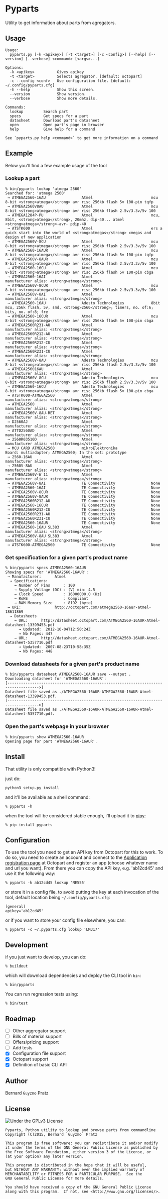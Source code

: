 # Pyparts

Utility to get information about parts from agregators.

## Usage

    Usage:
      pyparts.py [-k <apikey>] [-t <target>] [-c <config>] [--help] [--version] [--verbose] <command> [<args>...]

    Options:
      -k <apikey>          Gives apikey
      -t <target>          Selects agregator. [default: octopart]
      -c --config <conf>   Use configuration file. [default: ~/.config/pyparts.cfg]
      -h --help            Show this screen.
      --version            Show version.
      --verbose            Show more details.

    Commands:
      lookup         Search part
      specs          Get specs for a part
      datasheet      Download part's datasheet
      open           Open part's page in browser
      help           Give help for a command

    See `pyparts.py help <command>` to get more information on a command

## Example

Below you'll find a few example usage of the tool

### Lookup a part

    % bin/pyparts lookup 'atmega 2560'
    Searched for: 'atmega 2560'
     → ATMEGA2560-16AU                Atmel                          mcu 8-bit <strong>atmega</strong> avr risc 256kb flash 5v 100-pin tqfp
     → ATMEGA2560V8AU                 Atmel                          mcu 8-bit <strong>atmega</strong> avr risc 256kb flash 2.5v/3.3v/5v 100
     → ATMEGA1284P-PU                 Atmel                          mcu, 8bit, <strong>atmega</strong>, 20mhz, dip-40... atmel <strong>atmega</strong>-avr- pdip-40
     → ATSTK600                       Atmel                          ers a quick start into the world of <strong>atmegas</strong> xmegas and design of new application
     → ATMEGA2560V-8CU                Atmel                          mcu 8-bit <strong>atmega</strong> avr risc 256kb flash 2.5v/3.3v/5v 100
     → ATMEGA2560-16AUR               Atmel                          mcu 8-bit <strong>atmega</strong> avr risc 256kb flash 5v 100-pin tqfp 
     → ATMEGA2560V-8AUR               Atmel                          mcu 8-bit <strong>atmega</strong> avr risc 256kb flash 2.5v/3.3v/5v 100
     → ATMEGA2560-16CU                Atmel                          mcu 8-bit <strong>atmega</strong> avr risc 256kb flash 5v 100-pin cbga 
     → ATMEGA2560-16AI                Atmel                          manufacturer alias: <strong>atmega</strong>
     → ATMEGA2560V-8CUR               Atmel                          mcu 8-bit <strong>atmega</strong> avr risc 256kb flash 2.5v/3.3v/5v 100
     → ATMEGA2560V-8AI                Atmel                          manufacturer alias: <strong>atmega</strong>
     → ATMEGA2560-16AU                Adesto Technologies            8bit mcu, 256k flash, 5v, smd, <strong>2560</strong>; timers, no. of:6; bits, no. of:8; fre
     → ATMEGA2560-16CUR               Atmel                          mcu 8-bit <strong>atmega</strong> avr risc 256kb flash 5v 100-pin cbga
     → ATMEGA2560R231-AU              Atmel                          manufacturer alias: <strong>atmega</strong>
     → ATMEGA2560R212-AU              Atmel                          manufacturer alias: <strong>atmega</strong>
     → ATMEGA2560R212-CU              Atmel                          manufacturer alias: <strong>atmega</strong>
     → ATMEGA2560R231-CU              Atmel                          manufacturer alias: <strong>atmega</strong>
     → ATMEGA2560V-8AU                Adesto Technologies            mcu 8-bit <strong>atmega</strong> avr risc 256kb flash 2.5v/3.3v/5v 100
     → ATMEGA256016AU                 Atmel                          manufacturer alias: <strong>atmega</strong>
     → ATMEGA2560V-8CU                Adesto Technologies            mcu 8-bit <strong>atmega</strong> avr risc 256kb flash 2.5v/3.3v/5v 100
     → ATMEGA2560-16CU                Adesto Technologies            mcu 8-bit <strong>atmega</strong> avr risc 256kb flash 5v 100-pin cbga 
     → ATSTK600-ATMEGA2560            Atmel                          manufacturer alias: <strong>atmega</strong>
     → ATMEGA2560                     Atmel                          manufacturer alias: <strong>atmega</strong>
     → ATMEGA2560V-8AU-RET            Atmel                          manufacturer alias: <strong>atmega</strong>
     → D2560AJ                        Atmel                          manufacturer alias: <strong>atmega</strong>
     → ATTD2560AD                     Atmel                          manufacturer alias: <strong>atmega</strong>
     → 2560R03510D                    Atmel                          manufacturer alias: <strong>atmega</strong>
     → MCU CARD ATMEGA2560            mikroElektronika               Board: multiadapter; ATMEGA2560; In the set: prototype
     → 2560-16AU                      Atmel                          manufacturer alias: <strong>atmega</strong>
     → 2560V-8AU                      Atmel                          manufacturer alias: <strong>atmega</strong>
     → ATMEGA2560V-W 11               Atmel                          manufacturer alias: <strong>atmega</strong>
     → ATMEGA2560V-8AI                TE Connectivity                None
     → ATMEGA2560-16AI                TE Connectivity                None
     → ATMEGA2560V-8CUR               TE Connectivity                None
     → ATMEGA2560V-8AUR               TE Connectivity                None
     → ATMEGA2560R212-AU              TE Connectivity                None
     → ATMEGA2560-16CUR               TE Connectivity                None
     → ATMEGA2560R212-CU              TE Connectivity                None
     → ATMEGA2560R231-AU              TE Connectivity                None
     → ATMEGA2560R231-CU              TE Connectivity                None
     → ATMEGA2560-16AUR               TE Connectivity                None
     → ATMEGA2560-16AU SL383          Atmel                          manufacturer alias: <strong>atmega</strong>
     → ATMEGA2560V-8AU SL383          Atmel                          manufacturer alias: <strong>atmega</strong>
     → ATSTK600-ATMEGA2560            TE Connectivity                None

### Get specification for a given part's product name

    % bin/pyparts specs ATMEGA2560-16AUR
    Showing specs for 'ATMEGA2560-16AUR':
     → Manufacturer:      Atmel
      → Specifications:   
        → Number of Pins      : 100
        → Supply Voltage (DC) : (V) min: 4.5
        → Clock Speed         : 16000000.0 (Hz)
        → RoHS                : Compliant
        → RAM Memory Size     : 8192 (byte)
     → URI:               http://octopart.com/atmega2560-16aur-atmel-18611869
      → Datasheets        
        → URL:      http://datasheet.octopart.com/ATMEGA2560-16AUR-Atmel-datasheet-13399453.pdf
          → Updated:  2012-10-04T12:50:24Z
          → Nb Pages: 447
        → URL:      http://datasheet.octopart.com/ATMEGA2560-16AUR-Atmel-datasheet-5357710.pdf
          → Updated:  2007-08-23T10:58:35Z
          → Nb Pages: 448

### Download datasheets for a given part's product name

    % bin/pyparts datasheet ATMEGA2560-16AUR save --output .
    Downloading datasheet for 'ATMEGA2560-16AUR':
    [------------------------------------------------------------------------------------>]
    Datasheet file saved as ./ATMEGA2560-16AUR-ATMEGA2560-16AUR-Atmel-datasheet-13399453.pdf.
    [------------------------------------------------------------------------------------>]
    Datasheet file saved as ./ATMEGA2560-16AUR-ATMEGA2560-16AUR-Atmel-datasheet-5357710.pdf.

### Open the part's webpage in your browser

    % bin/pyparts show ATMEGA2560-16AUR
    Opening page for part 'ATMEGA2560-16AUR'.

## Install

That utility is only compatible with Python3!

just do:

    python3 setup.py install

and it'll be available as a shell command:

    % pyparts -h

when the tool will be considered stable enough, I'll upload it to [pipy](https://pypi.python.org/pypi/pyparts):

    % pip install pyparts

## Configuration

To use the tool you need to get an API key from Octopart for this to work. To do so,
you need to create an account and connect to the [Application registration page](https://octopart.com/api/dashboard) 
at Octopart and register an app (choose whatever name and url you want). From there 
you can copy the API key, e.g. 'ab12cd45' and use it the following way:

    % pyparts -k ab12cd45 lookup 'NE555'

or store it in a config file, to avoid putting the key at each invocation of the tool,
default location being `~/.config/pyparts.cfg`:

    [general]
    apikey='ab12cd45'

or if you want to store your config file elsewhere, you can:

    % pyparts -c ~/.pyparts.cfg lookup 'LM317'

## Development

if you just want to develop, you can do:

    % buildout

which will download dependencies and deploy the CLI tool in `bin`:

    % bin/pyparts

You can run regression tests using:

    % bin/test

## Roadmap

 * [ ] Other aggregator support
 * [ ] Bills of material support
 * [ ] Offers/pricing support
 * [ ] Add tests
 * [x] Configuration file support
 * [x] Octopart support
 * [x] Definition of basic CLI API

## Author

Bernard `Guyzmo` Pratz <pyparts at m0g dot net>

## License

![Under the GPLv3 License](https://www.gnu.org/graphics/gplv3-127x51.png)

    Pyparts, Python utility to lookup and browse parts from commandline
    Copyright (C)2015, Bernard `Guyzmo` Pratz

    This program is free software: you can redistribute it and/or modify
    it under the terms of the GNU General Public License as published by
    the Free Software Foundation, either version 3 of the License, or
    (at your option) any later version.

    This program is distributed in the hope that it will be useful,
    but WITHOUT ANY WARRANTY; without even the implied warranty of
    MERCHANTABILITY or FITNESS FOR A PARTICULAR PURPOSE.  See the
    GNU General Public License for more details.

    You should have received a copy of the GNU General Public License
    along with this program.  If not, see <http://www.gnu.org/licenses/>.

